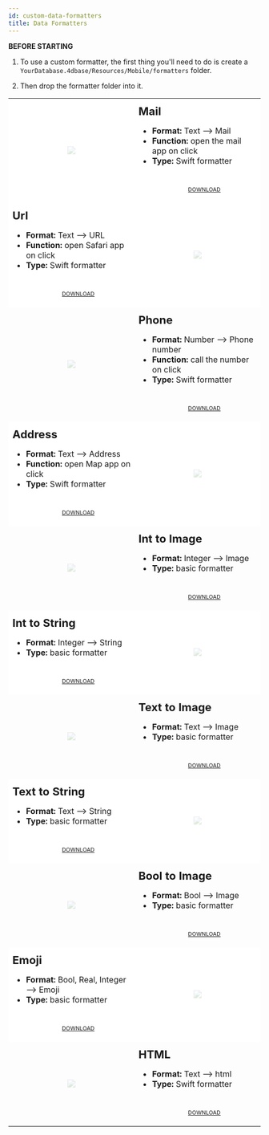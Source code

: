 ```yaml
---
id: custom-data-formatters
title: Data Formatters
---
```



<div markdown="1" class = "tips">

**BEFORE STARTING**

1. To use a custom formatter, the first thing you'll need to do is create a `YourDatabase.4dbase/Resources/Mobile/formatters` folder.

2. Then drop the formatter folder into it.

</div>

<div markdown="1" style="height: auto;">
  <table>
    <col width="50%">
    <col width="50%">
    <tr>
      <td style="height: auto; vertical-align: middle;text-align: center; border-color: #FFFFFF;background-color: #FFFFFF">
        <img style="max-height: 300px; opacity: 0.2" src="https://raw.githubusercontent.com/4d-for-ios/formatter-Mail/master/formatter.png" />
      </td>
      <td style="height: auto; vertical-align: middle;border-color: #FFFFFF;background-color: #FFFFFF">
        <h1 style="margin-top: 10px; font-size:22px">Mail</h1>
        <ul style="font-size:16px">
          <li><strong>Format:</strong> Text ⟶ Mail</li>
          <li><strong>Function:</strong> open the mail app on click</li>
          <li><strong>Type:</strong> Swift formatter</li>
          <div markdown="1" style="text-align: center; margin-top: 40px;">
            <a class="button" style="width: 50%; font-size: 11px" href="https://github.com/4d-for-ios/formatter-Mail/releases/latest/download/formatter-Mail.zip">DOWNLOAD</a></div>
      </td>
    </tr>
    <tr>
      <td style="height: auto; vertical-align: middle;border-color: #FFFFFF;background-color: #FFFFFF">
        <h1 style="margin-top: 10px; font-size:22px">Url</h1>
        <ul style="font-size:16px">
          <li><strong>Format:</strong> Text ⟶ URL</li>
          <li><strong>Function:</strong> open Safari app on click</li>
          <li><strong>Type:</strong> Swift formatter</li>
          <div markdown="1" style="text-align: center; margin-top: 40px;">
            <a class="button" style="width: 50%; font-size: 11px" href="https://github.com/4d-for-ios/formatter-Url/releases/latest/download/formatter-Url.zip">DOWNLOAD</a></div>
      </td>
      <td style="height: auto; vertical-align: middle;text-align: center; border-color: #FFFFFF;background-color: #FFFFFF">
        <img style="max-height: 300px; opacity: 0.2" src="https://raw.githubusercontent.com/4d-for-ios/formatter-Url/master/formatter.png" />
      </td>
    </tr>
    <tr>
      <td style="height: auto; vertical-align: middle;text-align: center; border-color: #FFFFFF">
        <img style="max-height: 300px; opacity: 0.2" src="https://raw.githubusercontent.com/4d-for-ios/formatter-Phone/master/formatter.png" />
      </td>
      <td style="height: auto; vertical-align: middle;border-color: #FFFFFF">
        <h1 style="margin-top: 10px; font-size:22px">Phone</h1>
        <ul style="font-size:16px">
          <li><strong>Format:</strong> Number ⟶ Phone number</li>
          <li><strong>Function:</strong> call the number on click</li>
          <li><strong>Type:</strong> Swift formatter</li>
          <div markdown="1" style="text-align: center; margin-top: 40px;">
            <a class="button" style="width: 50%; font-size: 11px" href="https://github.com/4d-for-ios/formatter-Phone/releases/latest/download/formatter-Phone.zip">DOWNLOAD</a></div>
      </td>
    </tr>
    <tr>
      <td style="height: auto; vertical-align: middle;border-color: #FFFFFF;background-color: #FFFFFF">
        <h1 style="margin-top: 10px; font-size:22px">Address</h1>
        <ul style="font-size:16px">
          <li><strong>Format:</strong> Text ⟶ Address</li>
          <li><strong>Function:</strong> open Map app on click</li>
          <li><strong>Type:</strong> Swift formatter</li>
          <div markdown="1" style="text-align: center; margin-top: 40px;">
            <a class="button" style="width: 50%; font-size: 11px" href="https://github.com/4d-for-ios/formatter-Address/releases/latest/download/formatter-Address.zip">DOWNLOAD</a></div>
      </td>
      <td style="height: auto; vertical-align: middle;text-align: center; border-color: #FFFFFF;background-color: #FFFFFF">
        <img style="max-height: 300px; opacity: 0.2" src="https://raw.githubusercontent.com/4d-for-ios/formatter-Address/master/formatter.png" />
      </td>
    </tr>
    <tr>
      <td style="height: auto; vertical-align: middle;text-align: center; border-color: #FFFFFF">
        <img style="max-height: 300px; opacity: 0.2" src="https://raw.githubusercontent.com/4d-for-ios/formatter-IntToImage/master/formatter.png" />
      </td>
      <td style="height: auto; vertical-align: middle;border-color: #FFFFFF">
        <h1 style="margin-top: 10px; font-size:22px">Int to Image</h1>
        <ul style="font-size:16px">
          <li><strong>Format:</strong> Integer ⟶ Image</li>
          <li><strong>Type:</strong> basic formatter</li>
          <div markdown="1" style="text-align: center; margin-top: 40px;">
            <a class="button" style="width: 50%; font-size: 11px" href="https://github.com/4d-for-ios/formatter-IntegerToImage/releases/latest/download/formatter-IntegerToImage.zip">DOWNLOAD</a></div>
      </td>
    </tr>
    <tr>
      <td style="height: auto; vertical-align: middle;border-color: #FFFFFF;background-color: #FFFFFF">
        <h1 style="margin-top: 10px; font-size:22px">Int to String</h1>
        <ul style="font-size:16px">
          <li><strong>Format:</strong> Integer ⟶ String</li>
          <li><strong>Type:</strong> basic formatter</li>
          <div markdown="1" style="text-align: center; margin-top: 40px;">
            <a class="button" style="width: 50%; font-size: 11px" href="https://github.com/4d-for-ios/formatter-IntToString/releases/latest/download/formatter-IntToString.zip">DOWNLOAD</a></div>
      </td>
      <td style="height: auto; vertical-align: middle;text-align: center; border-color: #FFFFFF;background-color: #FFFFFF">
        <img style="max-height: 300px; opacity: 0.2" src="https://raw.githubusercontent.com/4d-for-ios/formatter-IntToString/master/formatter.png" />
      </td>
    </tr>
    <tr>
      <td style="height: auto; vertical-align: middle;text-align: center; border-color: #FFFFFF">
        <img style="max-height: 300px; opacity: 0.2" src="https://raw.githubusercontent.com/4d-for-ios/formatter-TextToImage/master/formatter.png" />
      </td>
      <td style="height: auto; vertical-align: middle;border-color: #FFFFFF">
        <h1 style="margin-top: 10px; font-size:22px">Text to Image</h1>
        <ul style="font-size:16px">
          <li><strong>Format:</strong> Text ⟶ Image</li>
          <li><strong>Type:</strong> basic formatter</li>
          <div markdown="1" style="text-align: center; margin-top: 40px;">
            <a class="button" style="width: 50%; font-size: 11px" href="https://github.com/4d-for-ios/formatter-TextToImage/releases/latest/download/formatter-TextToImage.zip">DOWNLOAD</a></div>
      </td>
    </tr>
    <tr>
      <td style="height: auto; vertical-align: middle;border-color: #FFFFFF;background-color: #FFFFFF">
        <h1 style="margin-top: 10px; font-size:22px">Text to String</h1>
        <ul style="font-size:16px">
          <li><strong>Format:</strong> Text ⟶ String</li>
          <li><strong>Type:</strong> basic formatter</li>
          <div markdown="1" style="text-align: center; margin-top: 40px;">
            <a class="button" style="width: 50%; font-size: 11px" href="https://github.com/4d-for-ios/formatter-TextToString/releases/latest/download/formatter-TextToString.zip">DOWNLOAD</a></div>
      </td>
      <td style="height: auto; vertical-align: middle;text-align: center; border-color: #FFFFFF;background-color: #FFFFFF">
        <img style="max-height: 300px; opacity: 0.2" src="https://raw.githubusercontent.com/4d-for-ios/formatter-TextToString/master/formatter.png" />
      </td>
    </tr>
    <tr>
      <td style="height: auto; vertical-align: middle;text-align: center; border-color: #FFFFFF">
        <img style="max-height: 300px; opacity: 0.2" src="https://raw.githubusercontent.com/4d-for-ios/formatter-BoolToImage/master/formatter.png" />
      </td>
      <td style="height: auto; vertical-align: middle;border-color: #FFFFFF">
        <h1 style="margin-top: 10px; font-size:22px">Bool to Image</h1>
        <ul style="font-size:16px">
          <li><strong>Format:</strong> Bool ⟶ Image</li>
          <li><strong>Type:</strong> basic formatter</li>
          <div markdown="1" style="text-align: center; margin-top: 40px;">
            <a class="button" style="width: 50%; font-size: 11px" href="https://github.com/4d-for-ios/formatter-BoolToImage/releases/latest/download/formatter-BoolToImage.zip">DOWNLOAD</a></div>
      </td>
    </tr>
    <tr>
      <td style="height: auto; vertical-align: middle;border-color: #FFFFFF;background-color: #FFFFFF">
        <h1 style="margin-top: 10px; font-size:22px">Emoji</h1>
        <ul style="font-size:16px">
          <li><strong>Format:</strong> Bool, Real, Integer ⟶ Emoji</li>
          <li><strong>Type:</strong> basic formatter</li>
          <div markdown="1" style="text-align: center; margin-top: 40px;">
            <a class="button" style="width: 50%; font-size: 11px" href="https://github.com/4d-for-ios/formatter-Emoji/releases/latest/download/formatter-Emoji.zip">DOWNLOAD</a></div>
      </td>
      <td style="height: auto; vertical-align: middle;text-align: center; border-color: #FFFFFF;background-color: #FFFFFF">
        <img style="max-height: 300px; opacity: 0.2" src="https://raw.githubusercontent.com/4d-for-ios/formatter-Emoji/master/formatter.png" />
      </td>
    </tr>
    <tr>
      <td style="height: auto; vertical-align: middle;text-align: center; border-color: #FFFFFF">
        <img style="max-height: 300px; opacity: 0.2" src="https://raw.githubusercontent.com/4d-for-ios/formatter-HTML/master/formatter.png" />
      </td>
      <td style="height: auto; vertical-align: middle;border-color: #FFFFFF">
        <h1 style="margin-top: 10px; font-size:22px">HTML</h1>
        <ul style="font-size:16px">
          <li><strong>Format:</strong> Text ⟶ html</li>
          <li><strong>Type:</strong> Swift formatter</li>
          <div markdown="1" style="text-align: center; margin-top: 40px;">
            <a class="button" style="width: 50%; font-size: 11px" href="https://github.com/4d-for-ios/formatter-HTML/releases/latest/download/formatter-HTML.zip">DOWNLOAD</a></div>
      </td>
    </tr>
  </table>
</div>